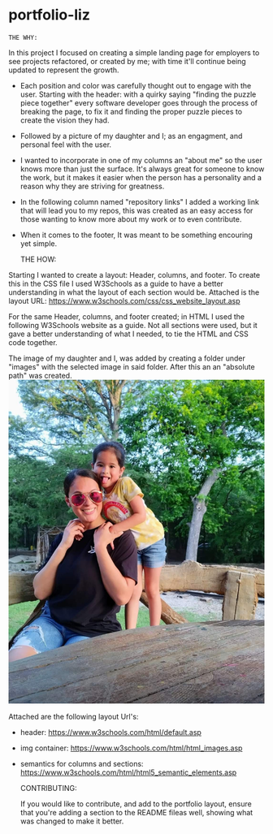 # portfolio-liz
    
    THE WHY:
In this project I focused on creating a simple landing page for employers to see projects refactored, or created by me; with time it'll continue being updated to represent the growth.

* Each position and color was carefully thought out to engage with the user. Starting with the header: with a quirky saying "finding the puzzle piece together" every software developer goes through the process of breaking the page, to fix it and finding the proper puzzle pieces to create the vision they had. 
* Followed by a picture of my daughter and I; as an engagment, and personal feel with the user. 
* I wanted to incorporate in one of my columns an "about me" so the user knows more than just the surface. It's always great for someone to know the work, but it makes it easier when the person has a personality and a reason why they are striving for greatness. 
* In the following column named "repository links" I added a working link that will lead you to my repos, this was created as an easy access for those wanting to know more about my work or to even contribute. 
* When it comes to the footer, It was meant to be something encouring yet simple. 

    THE HOW:

Starting I wanted to create a layout: Header, columns, and footer. To create this in the CSS file I used W3Schools as a guide to have a better understanding in what the layout of each section would be. 
Attached is the layout URL:
    https://www.w3schools.com/css/css_website_layout.asp 

For the same Header, columns, and footer created; in HTML I used the following W3Schools website as a guide. Not all sections were used, but it gave a better understanding of what I needed, to tie the HTML and CSS code together.

The image of my daughter and I, was added by creating a folder under "images" with the selected image in said folder. After this an an "absolute path" was created.  <img src= "/images/lnk.png">

Attached are the following layout Url's:
* header:
     https://www.w3schools.com/html/default.asp
* img container: 
    https://www.w3schools.com/html/html_images.asp
* semantics for columns and sections:
     https://www.w3schools.com/html/html5_semantic_elements.asp
  
    CONTRIBUTING:
  
  If you would like to contribute, and add to the portfolio layout, ensure that you're adding a section to the README fileas well, showing what was changed to make it better. 
